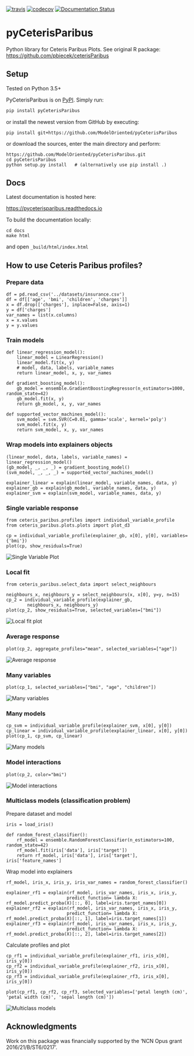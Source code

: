 
[![travis](https://travis-ci.org/ModelOriented/pyCeterisParibus.svg?branch=master)](https://travis-ci.org/ModelOriented/pyCeterisParibus)
[![codecov](https://codecov.io/gh/ModelOriented/pyCeterisParibus/branch/master/graph/badge.svg)](https://codecov.io/gh/ModelOriented/pyCeterisParibus)
[![Documentation Status](https://readthedocs.org/projects/pyceterisparibus/badge/?version=latest)](https://pyceterisparibus.readthedocs.io/en/latest/?badge=latest)

# pyCeterisParibus
Python library for Ceteris Paribus Plots. See original R package: https://github.com/pbiecek/ceterisParibus

## Setup
Tested on Python 3.5+

PyCeterisParibus is on [PyPI](https://pypi.org/project/pyCeterisParibus/). Simply run:

```sh
pip install pyCeterisParibus
```
or install the newest version from GitHub by executing:
```
pip install git+https://github.com/ModelOriented/pyCeterisParibus
```
or download the sources, enter the main directory and perform:
```
https://github.com/ModelOriented/pyCeterisParibus.git
cd pyCeterisParibus
python setup.py install   # (alternatively use pip install .)
```

## Docs
Latest documentation is hosted here: 

https://pyceterisparibus.readthedocs.io

To build the documentation locally:
```
cd docs
make html
```
and open `_build/html/index.html`


## How to use Ceteris Paribus profiles?

### Prepare data
```
df = pd.read_csv('../datasets/insurance.csv')
df = df[['age', 'bmi', 'children', 'charges']]
x = df.drop(['charges'], inplace=False, axis=1)
y = df['charges']
var_names = list(x.columns)
x = x.values
y = y.values
```

### Train models
```
def linear_regression_model():
    linear_model = LinearRegression()
    linear_model.fit(x, y)
    # model, data, labels, variable_names
    return linear_model, x, y, var_names

def gradient_boosting_model():
    gb_model = ensemble.GradientBoostingRegressor(n_estimators=1000, random_state=42)
    gb_model.fit(x, y)
    return gb_model, x, y, var_names

def supported_vector_machines_model():
    svm_model = svm.SVR(C=0.01, gamma='scale', kernel='poly')
    svm_model.fit(x, y)
    return svm_model, x, y, var_names
```

### Wrap models into explainers objects
```
(linear_model, data, labels, variable_names) = linear_regression_model()
(gb_model, _, _, _) = gradient_boosting_model()
(svm_model, _, _, _) = supported_vector_machines_model()

explainer_linear = explain(linear_model, variable_names, data, y)
explainer_gb = explain(gb_model, variable_names, data, y)
explainer_svm = explain(svm_model, variable_names, data, y)
```

### Single variable response

```
from ceteris_paribus.profiles import individual_variable_profile
from ceteris_paribus.plots.plots import plot_d3

cp = individual_variable_profile(explainer_gb, x[0], y[0], variables={'bmi'})
plot(cp, show_residuals=True)
```
![Single Variable Plot](misc/single_variable_plot.png)


### Local fit

```
from ceteris_paribus.select_data import select_neighbours

neighbours_x, neighbours_y = select_neighbours(x, x[0], y=y, n=15)
cp_2 = individual_variable_profile(explainer_gb,
        neighbours_x, neighbours_y)
plot(cp_2, show_residuals=True, selected_variables=["bmi"])
```
![Local fit plot](misc/local_fit.png)


### Average response

```
plot(cp_2, aggregate_profiles="mean", selected_variables=["age"])
```
![Average response](misc/average_response.png)



### Many variables

```
plot(cp_1, selected_variables=["bmi", "age", "children"])
```
![Many variables](misc/many_variables.png)


### Many models
```
cp_svm = individual_variable_profile(explainer_svm, x[0], y[0])
cp_linear = individual_variable_profile(explainer_linear, x[0], y[0])
plot(cp_1, cp_svm, cp_linear)
```
![Many models](misc/many_models.png)

### Model interactions
```
plot(cp_2, color="bmi")
```
![Model interactions](misc/color_by_default.png)

### Multiclass models (classification problem)
Prepare dataset and model
```
iris = load_iris()

def random_forest_classifier():
    rf_model = ensemble.RandomForestClassifier(n_estimators=100, random_state=42)
    rf_model.fit(iris['data'], iris['target'])
    return rf_model, iris['data'], iris['target'], iris['feature_names']
```

Wrap model into explainers
```
rf_model, iris_x, iris_y, iris_var_names = random_forest_classifier()

explainer_rf1 = explain(rf_model, iris_var_names, iris_x, iris_y,
                       predict_function= lambda X: rf_model.predict_proba(X)[::, 0], label=iris.target_names[0])
explainer_rf2 = explain(rf_model, iris_var_names, iris_x, iris_y,
                       predict_function= lambda X: rf_model.predict_proba(X)[::, 1], label=iris.target_names[1])
explainer_rf3 = explain(rf_model, iris_var_names, iris_x, iris_y,
                       predict_function= lambda X: rf_model.predict_proba(X)[::, 2], label=iris.target_names[2])
```

Calculate profiles and plot
```
cp_rf1 = individual_variable_profile(explainer_rf1, iris_x[0], iris_y[0])
cp_rf2 = individual_variable_profile(explainer_rf2, iris_x[0], iris_y[0])
cp_rf3 = individual_variable_profile(explainer_rf3, iris_x[0], iris_y[0])

plot(cp_rf1, cp_rf2, cp_rf3, selected_variables=['petal length (cm)', 'petal width (cm)', 'sepal length (cm)'])
```
![Multiclass models](misc/multiclass_models.png)


## Acknowledgments
Work on this package was financially supported by the ‘NCN Opus grant 2016/21/B/ST6/0217’.
